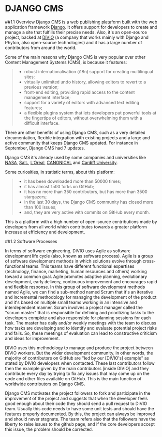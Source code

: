 DJANGO CMS
===================
##1.1 Overview
[Django CMS](http://www.django-cms.org/) is a web publishing plataform built with the web application framework [Django](https://www.djangoproject.com/). It offers support for developers to create and manage a site that fulfills their precise needs. Also, it's an open-source project, backed at [DIVIO](http://www.divio.com/) (a company that works mainly with Django and Phyton, also open-source technologies) and it has a large number of contributors from around the world.

Some of the main reasons why Django CMS is very popular over other Content Management Systems (CMS), is because it features:

> - robust internationalisation (i18n) support for creating multilingual sites;
> - virtually unlimited undo history, allowing editors to revert to a previous version;
> - front-end editing, providing rapid access to the content management interface;
> - support for a variety of editors with advanced text editing features;
> - a flexible plugins system that lets developers put powerful tools at the fingertips of editors, without overwhelming them with a difficult interface.

There are other benefits of using Django CMS, such as a very detailed documentation, flexible integration with existing projects and a large and active community that keeps Django CMS updated. For instance in September, Django CMS had 7 updates. 

Django CMS it's already used by some companies and universities like [NASA](https://www.nasa.gov/), [Salt.](https://www.salt.ch/en/), [L'Oreal](https://www.menexpert.de/), [CANONICAL](http://www.canonical.com/) and [Cardiff University](http://www.cardiff.ac.uk/). 

Some curiosities, in statistic terms, about this platform:
> - it has been downloaded more than 50000 times;
> - it has almost 1500 forks on GitHub;
> - it has no more than 350 contributors, but has more than 3500 stargazers;
> - in the last 30 days, the Django CMS community has closed more than 100 issues; 
> - and, they are very active with commits on GitHub every month.

This is a platform with a high number of open-source contributions made by developers from all world which contributes towards a greater platform increase at efficiency and development. 

##1.2 Software Processes 

In terms of software engineering, DIVIO uses Agile as software development life cycle (also, known as software process). 
Agile is a group of software development methods in which solutions evolve through cross-functional teams. This teams have different functional expertises (technology, finance, marketing, human resources and others) working toward a common goal. Agile promotes adaptive planning, evolutionary development, early delivery, continuous improvement and encourages rapid and flexible response.
In this group of software development methods named Agile, we can find a sub-method named Scrum that it's an iterative and incremental methodology for managing the development of the product and it's based on multiple small teams working in an intensive and interdependent manner. Scrum involves a project manager called the "scrum master" that is responsible for defining and prioritizing tasks to the developers complete and also responsible for planning sessions for each task. The master has daily and/or weekly meetings with the team to discuss how tasks are developing and to identify and evaluate potential project risks and fails. So, these meetings of evaluation can lead to constructive criticism and ideas for improvement.

DIVIO uses this methodology to manage and produce the project between DIVIO workers. But the wider development community, in other words, the majority of contributors on GitHub are "led by our [DIVIO's] example" as stated by DIVIO developers when contacted. These last contributors follow then the example given by the main contributors [inside DIVIO] and they contribute every day by trying to fix any issues that may come up on the code and other files available on GitHub. This is the main function of worldwide contributors on Django CMS.

Django CMS motivates the project followers to fork and participate in the improvement of the project and suggests that when the developer feels good enough about their code they should send a pull request to DIVIO team. Usually this code needs to have some unit tests and should have the features properly documented. By this, the project can always be improved and should never stagnate. The team refers also that the followers have the liberty to raise issues to the github page, and if the core developers accept this issue, the problem should be corrected.
 


